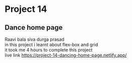# Project 14
## Dance home page

Raavi bala siva durga prasad <br>
in this project i learnt about flex-box and grid <br>
it took me 4 hours to complete this project <br>
live link https://project-14-dancing-home-page.netlify.app/

